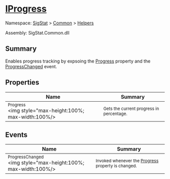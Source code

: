 # [IProgress](./IProgress.md)

Namespace: [SigStat]() > [Common](./../README.md) > [Helpers](./README.md)

Assembly: SigStat.Common.dll

## Summary
Enables progress tracking by expsoing the [Progress](https://github.com/hargitomi97/sigstat/blob/master/docs/md/SigStat/Common/Helpers/IProgress.md) property and the [ProgressChanged](https://github.com/hargitomi97/sigstat/blob/master/docs/md/SigStat/Common/Helpers/IProgress.md) event.

## Properties

| Name | Summary | 
| --- | --- | 
| <sub>Progress</sub><div style="pointer-events:none; cursor:default; width=200"><img style="max-height:100%; max-width:100%/></div>| <sub>Gets the current progress in percentage.</sub>| <br>


## Events

| Name | Summary | 
| --- | --- | 
| <sub>ProgressChanged</sub><div style="pointer-events:none; cursor:default; width=200"><img style="max-height:100%; max-width:100%/></div>| <sub>Invoked whenever the [Progress](https://github.com/hargitomi97/sigstat/blob/master/docs/md/SigStat/Common/Helpers/IProgress.md) property is changed.</sub>| <br>


